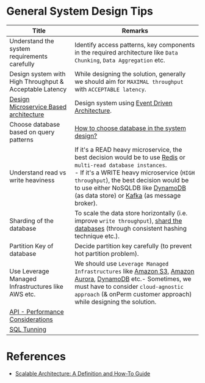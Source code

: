 # General System Design Tips

| Title                                                                        | Remarks                                                                                                                                                                                                                                                                                                                                                                                                                                    |
|------------------------------------------------------------------------------|--------------------------------------------------------------------------------------------------------------------------------------------------------------------------------------------------------------------------------------------------------------------------------------------------------------------------------------------------------------------------------------------------------------------------------------------|
| Understand the system requirements carefully                                 | Identify access patterns, key components in the required architecture like `Data Chunking`, `Data Aggregation` etc.                                                                                                                                                                                                                                                                                                                        |
| Design system with High Throughput & Acceptable Latency                      | While designing the solution, generally we should aim for `MAXIMAL throughput` with `ACCEPTABLE latency`.                                                                                                                                                                                                                                                                                                                                  |
| [Design Microservice Based architecture](1_MicroServicesSOA/Readme.md)       | Design system using [Event Driven Architecture](1_MicroServicesSOA/EventDrivenArchitecture.md).                                                                                                                                                                                                                                                                                                                                            |
| Choose database based on query patterns                                      | [How to choose database in the system design?](3_DatabaseServices/DecideDatabase.md)                                                                                                                                                                                                                                                                                                                                            |
| Understand read vs write heaviness                                           | If it's a READ heavy microservice, the best decision would be to use [Redis](3_DatabaseServices/In-Memory-DB/Redis) or `multi-read database instances`.<br/>- If it's a WRITE heavy microservice (`HIGH throughput`), the best decision would be to use either NoSQLDB like [DynamoDB](11_AWSServices/6_DatabaseServices/AmazonDynamoDB/Readme.md) (as data store) or [Kafka](4_MessageBrokers/Kafka/Readme.md) (as message broker). |
| Sharding of the database                                                     | To scale the data store horizontally (i.e. improve `write throughput`), [shard the databases]() (through consistent hashing technique etc.).                                                                                                                                                                                                                                                                                               |
| Partition Key of database                                                    | Decide partition key carefully (to prevent hot partition problem).                                                                                                                                                                                                                                                                                                                                                                         |
| Use Leverage Managed Infrastructures like AWS etc.                           | We should use `Leverage Managed Infrastructures` like [Amazon S3](11_AWSServices/7_StorageServices/3_ObjectStorageS3/Readme.md), [Amazon Aurora](11_AWSServices/6_DatabaseServices/AmazonRDS/AmazonAurora/Readme.md), [DynamoDB](11_AWSServices/6_DatabaseServices/AmazonDynamoDB/Readme.md) etc.- Sometimes, we must have to consider `cloud-agnostic approach` (& onPerm customer approach) while designing the solution.    |
| [API - Performance Considerations](2_APITechOptions/APIPerformanceTuning.md) |                                                                                                                                                                                                                                                                                                                                                                                                                                            |
| [SQL Tunning](3_DatabaseServices/SQL-Databases/SQLTuning.md)               |                                                                                                                                                                                                                                                                                                                                                                                                                                            |

# References
- [Scalable Architecture: A Definition and How-To Guide](https://www.sentinelone.com/blog/scalable-architecture/)
